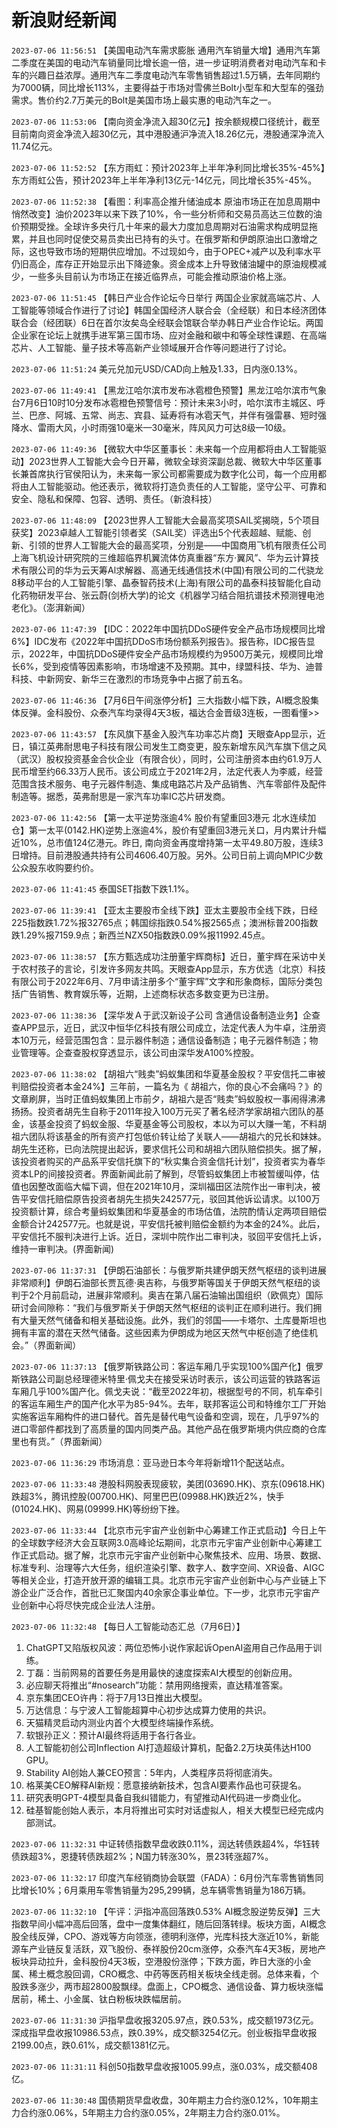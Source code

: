# 新浪财经新闻
`2023-07-06 11:56:51` 【美国电动汽车需求膨胀 通用汽车销量大增】通用汽车第二季度在美国的电动汽车销量同比增长逾一倍，进一步证明消费者对电动汽车和卡车的兴趣日益浓厚。通用汽车二季度电动汽车零售销售超过1.5万辆，去年同期约为7000辆，同比增长113%，主要得益于市场对雪佛兰Bolt小型车和大型车的强劲需求。售价约2.7万美元的Bolt是美国市场上最实惠的电动汽车之一。

`2023-07-06 11:53:06` 【南向资金净流入超30亿元】按余额规模口径统计，截至目前南向资金净流入超30亿元，其中港股通沪净流入18.26亿元，港股通深净流入11.74亿元。

`2023-07-06 11:52:52` 【东方雨虹：预计2023年上半年净利同比增长35%-45%】东方雨虹公告，预计2023年上半年净利13亿元-14亿元，同比增长35%-45%。

`2023-07-06 11:52:38` 【看图：利率高企推升储油成本 原油市场正在加息周期中悄然改变】油价2023年以来下跌了10%，令一些分析师和交易员高达三位数的油价预期受挫。全球许多央行几十年来的最大力度加息周期对石油需求构成明显拖累，并且也同时促使交易员卖出已持有的头寸。在俄罗斯和伊朗原油出口激增之际，这也导致市场的短期供应增加。不过现如今，由于OPEC+减产以及利率水平仍旧高企，库存正开始显示出下降迹象。资金成本上升导致储油罐中的原油规模减少，一些多头目前认为市场正在接近临界点，可能会推动原油价格上涨。

`2023-07-06 11:51:45` 【韩日产业合作论坛今日举行 两国企业家就高端芯片、人工智能等领域合作进行了讨论】韩国全国经济人联合会（全经联）和日本经济团体联合会（经团联）6日在首尔汝矣岛全经联会馆联合举办韩日产业合作论坛。两国企业家在论坛上就携手进军第三国市场、应对金融和碳中和等全球性课题、在高端芯片、人工智能、量子技术等高新产业领域展开合作等问题进行了讨论。

`2023-07-06 11:51:24` 美元兑加元USD/CAD向上触及1.33，日内涨0.13%。

`2023-07-06 11:49:41` 【黑龙江哈尔滨市发布冰雹橙色预警】黑龙江哈尔滨市气象台7月6日10时10分发布冰雹橙色预警信号：预计未来3小时，哈尔滨市主城区、呼兰、巴彦、阿城、五常、尚志、宾县、延寿将有冰雹天气，并伴有强雷暴、短时强降水、雷雨大风，小时雨强10毫米—30毫米，阵风风力可达8级—10级。

`2023-07-06 11:49:36` 【微软大中华区董事长：未来每一个应用都将由人工智能驱动】2023世界人工智能大会今日开幕，微软全球资深副总裁、微软大中华区董事长兼首席执行官侯阳认为，未来每一家公司都需要成为数字化公司，每一个应用都将由人工智能驱动。他还表示，微软将打造负责任的人工智能，坚守公平、可靠和安全、隐私和保障、包容、透明、责任。（新浪科技）

`2023-07-06 11:48:09` 【2023世界人工智能大会最高奖项SAIL奖揭晓，5个项目获奖】2023卓越人工智能引领者奖（SAIL奖）评选出5个代表超越、赋能、创新、引领的世界人工智能大会的最高奖项，分别是——中国商用飞机有限责任公司上海飞机设计研究院的三维超临界机翼流体仿真重器“东方·翼风”、华为云计算技术有限公司的华为云天筹Al求解器、高通无线通信技术(中国)有限公司的二代骁龙8移动平台的人工智能引擎、晶泰智药技术(上海)有限公司的晶泰科技智能化自动化药物研发平台、张云蔚(剑桥大学)的论文《机器学习结合阻抗谱技术预测锂电池老化》。（澎湃新闻）

`2023-07-06 11:47:39` 【IDC：2022年中国抗DDoS硬件安全产品市场规模同比增6%】IDC发布《2022年中国抗DDoS市场份额系列报告》。报告称，IDC报告显示，2022年，中国抗DDoS硬件安全产品市场规模约为9500万美元，规模同比增长6%，受到疫情等因素影响，市场增速不及预期。其中，绿盟科技、华为、迪普科技、中新网安、新华三在激烈的市场竞争中占据了前五名。

`2023-07-06 11:46:36` 【7月6日午间涨停分析】三大指数小幅下跌，AI概念股集体反弹。金科股份、众泰汽车均录得4天3板，福达合金晋级3连板，一图看懂>>

`2023-07-06 11:43:57` 【东风旗下基金入股汽车功率芯片商】天眼查App显示，近日，镇江英弗耐思电子科技有限公司发生工商变更，股东新增东风汽车旗下信之风（武汉）股权投资基金合伙企业（有限合伙），同时，公司注册资本由约61.9万人民币增至约66.33万人民币。该公司成立于2021年2月，法定代表人为李威，经营范围含技术服务、电子元器件制造、集成电路芯片及产品销售、汽车零部件及配件制造等。据悉，英弗耐思是一家汽车功率IC芯片研发商。

`2023-07-06 11:42:56` 【第一太平逆势涨逾4% 股价有望重回3港元 北水连续加仓】第一太平(0142.HK)逆势上涨逾4%，股价有望重回3港元关口，月内累计升幅近10%，总市值124亿港元。昨日, 南向资金再度增持第一太平49.80万股，连续3日增持。目前港股通共持有公司4606.40万股。另外。公司日前上调向MPIC少数公众股东收购要约价。

`2023-07-06 11:41:45` 泰国SET指数下跌1.1%。

`2023-07-06 11:39:41` 【亚太主要股市全线下跌】亚太主要股市全线下跌，日经225指数跌1.72%报32765点；韩国综指跌0.54%报2565点；澳洲标普200指数跌1.29%报7159.9点；新西兰NZX50指数跌0.09%报11992.45点。

`2023-07-06 11:38:57` 【东方甄选成功注册董宇辉商标】近日，董宇辉在采访中关于农村孩子的言论，引发许多网友共鸣。天眼查App显示，东方优选（北京）科技有限公司于2022年6月、7月申请注册多个“董宇辉”文字和形象商标，国际分类包括广告销售、教育娱乐等，近期，上述商标状态多数变更为已注册。

`2023-07-06 11:38:36` 【深华发Ａ于武汉新设子公司 含通信设备制造业务】企查查APP显示，近日，武汉中恒华亿科技有限公司成立，法定代表人为牛卓，注册资本10万元，经营范围包含：显示器件制造；通信设备制造；电子元器件制造；物业管理等。企查查股权穿透显示，该公司由深华发A100%控股。

`2023-07-06 11:38:02` 【胡祖六“贱卖”蚂蚁集团和华夏基金股权？平安信托二审被判赔偿投资者本金24%】三年前，一篇名为《 胡祖六，你的良心不会痛吗？》的文章刷屏，当时正值蚂蚁集团上市前夕，胡祖六是否“贱卖”蚂蚁股权一事闹得沸沸扬扬。投资者胡先生自称于2011年投入100万元买了著名经济学家胡祖六团队的基金，该基金投资了蚂蚁金服、华夏基金等公司股权，本以为可以大赚一笔，不料胡祖六团队将该基金的所有资产打包低价转让给了关联人——胡祖六的兄长和妹妹。胡先生还称，已向法院提出起诉，要求信托公司和胡祖六团队赔偿损失。据了解，该投资者购买的产品系平安信托旗下的“秋实集合资金信托计划”，投资者实为春华资本LP的间接投资者。界面新闻此前了解到，尽管蚂蚁集团上市被暂缓叫停，估值也因整改面临大幅下调，但在2021年10月，深圳福田区法院作出一审判决，被告平安信托赔偿原告投资者胡先生损失242577元，驳回其他诉讼请求。以100万投资额计算，综合考量蚂蚁集团和华夏基金的市场估值，法院酌情认定两项目赔偿金额合计242577元。也就是说，平安信托被判赔偿金额约为本金的24%。此后，平安信托不服判决进行上诉。近日，深圳中院作出二审判决，驳回平安信托上诉，维持一审判决。(界面新闻)

`2023-07-06 11:37:31` 【伊朗石油部长：与俄罗斯共建伊朗天然气枢纽的谈判进展非常顺利】伊朗石油部长贾瓦德·奥吉称，与俄罗斯等国关于伊朗天然气枢纽的谈判于2个月前启动，进展非常顺利。奥吉在第八届石油输出国组织（欧佩克）国际研讨会间隙称：“我们与俄罗斯关于伊朗天然气枢纽的谈判正在顺利进行。我们拥有大量天然气储备和相关基础设施。此外，我们的邻国——卡塔尔、土库曼斯坦也拥有丰富的潜在天然气储备。这些因素为伊朗成为地区天然气中枢创造了绝佳机会。”（界面新闻）

`2023-07-06 11:37:13` 【俄罗斯铁路公司：客运车厢几乎实现100%国产化】俄罗斯铁路公司副总经理德米特里·佩戈夫在接受采访时表示，该公司运营的铁路客运车厢几乎100%国产化。佩戈夫说：“截至2022年初，根据型号的不同，机车牵引的客运车厢生产的国产化水平为85-94%。去年，联邦客运公司和特维尔工厂开始实施客运车厢构件的进口替代。首先是替代电气设备和空调，现在，几乎97%的进口零部件都找到了高质量的国内同类产品。其他产品在俄罗斯境内供应商的仓库里也有货。”（界面新闻）

`2023-07-06 11:36:29` 市场消息：亚马逊日本今年将新增11个配送站点。

`2023-07-06 11:33:48` 港股科网股表现疲软，美团(03690.HK)、京东(09618.HK)跌超3%，腾讯控股(00700.HK)、阿里巴巴(09988.HK)跌近2%，快手(01024.HK)、网易(09999.HK)等纷纷下挫。

`2023-07-06 11:33:44` 【北京市元宇宙产业创新中心筹建工作正式启动】今日上午的全球数字经济大会互联网3.0高峰论坛期间，北京市元宇宙产业创新中心筹建工作正式启动。据了解，北京市元宇宙产业创新中心聚焦技术、应用、场景、数据、标准专利、治理等六大任务，组织渲染引擎、数字人、数字空间、XR设备、AIGC等相关企业，打造开放开源的编辑工具。北京市元宇宙产业创新中心与产业链上下游企业广泛合作，首批已汇聚国内40余家企事业单位。下一步，北京市元宇宙产业创新中心将尽快完成企业法人注册。

`2023-07-06 11:32:48` 【每日人工智能动态汇总（7月6日）】
1. ChatGPT又陷版权风波：两位恐怖小说作家起诉OpenAI盗用自己作品用于训练。
2. 丁磊：当前网易的首要任务是用最快的速度探索AI大模型的创新应用。
3. 必应聊天将推出“#nosearch”功能：禁用网络搜索，直达精准答案。
4. 京东集团CEO许冉：将于7月13日推出大模型。
5. 万达信息：与宁波人工智能超算中心初步达成算力使用的共识。
6. 天猫精灵启动内测业内首个大模型终端操作系统。
7. 软银孙正义：预计AI最终将适用于各行各业。
8. 人工智能初创公司Inflection AI打造超级计算机，配备2.2万块英伟达H100 GPU。
9. Stability AI创始人兼CEO预言：5年内，人类程序员将彻底消失。
10. 格莱美CEO解释AI新规：愿意接纳新技术，包含AI要素作品也可获提名。
11. 研究表明GPT-4模型具备自我纠错能力，有望推动AI代码进一步商业化。
12. 硅基智能创始人表示，本月将推出可实时对话虚拟人，相关大模型已经完成内部测试。

`2023-07-06 11:32:31` 中证转债指数早盘收跌0.11%，润达转债跌超4%，华钰转债跌超3%，恩捷转债跌超2%；N国力转涨30%，景23转涨超7%。

`2023-07-06 11:32:17` 印度汽车经销商协会联盟（FADA）：6月份汽车零售销售同比增长10%；6月乘用车零售销量为295,299辆，总车辆零售销量为186万辆。

`2023-07-06 11:32:10` 【午评：沪指冲高回落跌0.53% AI概念股逆势反弹】三大指数早间小幅冲高后回落，盘中一度集体翻红，随后回落转绿。板块方面，AI概念股全线反弹，CPO、游戏等方向领涨，德明利涨停，光库科技大涨近10%，新能源车产业链反复活跃，双飞股份、泰祥股份20cm涨停，众泰汽车4天3板，房地产板块异动拉升，金科股份4天3板，空港股份涨停；下跌方面，昨日大涨的小金属、稀土概念股回调，CRO概念、中药等医药相关板块全线走弱。总体来看，个股跌多涨少，两市超2800股飘绿。盘面上，CPO概念、通信设备、算力板块涨幅居前，稀土、小金属、钛白粉板块跌幅居前。

`2023-07-06 11:31:30` 沪指早盘收报3205.97点，跌0.53%，成交额1973亿元。深成指早盘收报10986.53点，跌0.39%，成交额3254亿元。创业板指早盘收报2199.00点，跌0.61%，成交额1381亿元。

`2023-07-06 11:31:11` 科创50指数早盘收报1005.99点，涨0.03%，成交额408亿。

`2023-07-06 11:30:48` 国债期货早盘收盘，30年期主力合约涨0.12%，10年期主力合约涨0.06%，5年期主力合约涨0.05%，2年期主力合约涨0.01%。

